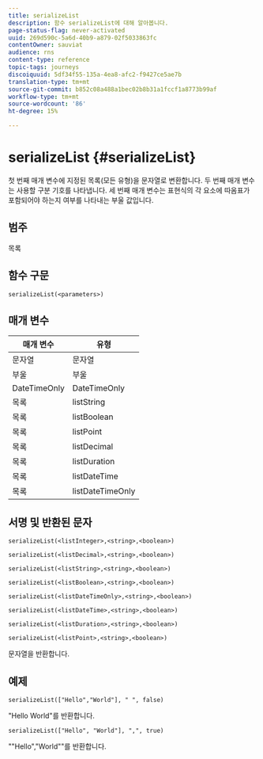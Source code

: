 ```yaml
---
title: serializeList
description: 함수 serializeList에 대해 알아봅니다.
page-status-flag: never-activated
uuid: 269d590c-5a6d-40b9-a879-02f5033863fc
contentOwner: sauviat
audience: rns
content-type: reference
topic-tags: journeys
discoiquuid: 5df34f55-135a-4ea8-afc2-f9427ce5ae7b
translation-type: tm+mt
source-git-commit: b852c08a488a1bec02b8b31a1fccf1a8773b99af
workflow-type: tm+mt
source-wordcount: '86'
ht-degree: 15%

---
```



# serializeList {#serializeList}

첫 번째 매개 변수에 지정된 목록(모든 유형)을 문자열로 변환합니다. 두 번째 매개 변수는 사용할 구분 기호를 나타냅니다. 세 번째 매개 변수는 표현식의 각 요소에 따옴표가 포함되어야 하는지 여부를 나타내는 부울 값입니다.

## 범주

목록

## 함수 구문

`serializeList(<parameters>)`

## 매개 변수

| 매개 변수 | 유형 |
|-----------|------------------|
| 문자열 | 문자열 |
| 부울 | 부울 |
| DateTimeOnly | DateTimeOnly |
| 목록 | listString |
| 목록 | listBoolean |
| 목록 | listPoint |
| 목록 | listDecimal |
| 목록 | listDuration |
| 목록 | listDateTime |
| 목록 | listDateTimeOnly |

## 서명 및 반환된 문자

`serializeList(<listInteger>,<string>,<boolean>)`

`serializeList(<listDecimal>,<string>,<boolean>)`

`serializeList(<listString>,<string>,<boolean>)`

`serializeList(<listBoolean>,<string>,<boolean>)`

`serializeList(<listDateTimeOnly>,<string>,<boolean>)`

`serializeList(<listDateTime>,<string>,<boolean>)`

`serializeList(<listDuration>,<string>,<boolean>)`

`serializeList(<listPoint>,<string>,<boolean>)`

문자열을 반환합니다.

## 예제

`serializeList(["Hello","World"], " ", false)`

&quot;Hello World&quot;를 반환합니다.

`serializeList(["Hello", "World"], ",", true)`

&quot;&quot;Hello&quot;,&quot;World&quot;&quot;를 반환합니다.
